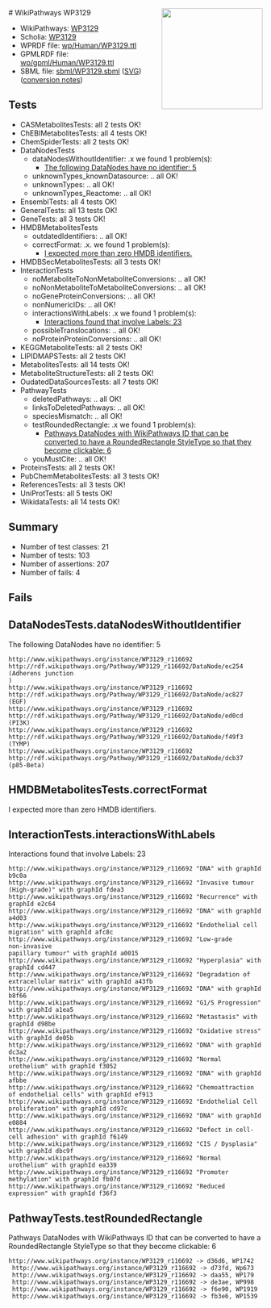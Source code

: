 <img style="float: right; width: 200px" src="../logo.png" />
# WikiPathways WP3129

* WikiPathways: [WP3129](https://identifiers.org/wikipathways:WP3129)
* Scholia: [WP3129](https://scholia.toolforge.org/wikipathways/WP3129)
* WPRDF file: [wp/Human/WP3129.ttl](../wp/Human/WP3129.ttl)
* GPMLRDF file: [wp/gpml/Human/WP3129.ttl](../wp/gpml/Human/WP3129.ttl)
* SBML file: [sbml/WP3129.sbml](../sbml/WP3129.sbml) ([SVG](../sbml/WP3129.svg)) ([conversion notes](../sbml/WP3129.txt))

## Tests
* CASMetabolitesTests: all 2 tests OK!
* ChEBIMetabolitesTests: all 4 tests OK!
* ChemSpiderTests: all 2 tests OK!
* DataNodesTests
    * dataNodesWithoutIdentifier: .x we found 1 problem(s):
        * [The following DataNodes have no identifier: 5](#d2d32fa4)
    * unknownTypes_knownDatasource: .. all OK!
    * unknownTypes: .. all OK!
    * unknownTypes_Reactome: .. all OK!
* EnsemblTests: all 4 tests OK!
* GeneralTests: all 13 tests OK!
* GeneTests: all 3 tests OK!
* HMDBMetabolitesTests
    * outdatedIdentifiers: .. all OK!
    * correctFormat: .x. we found 1 problem(s):
        * [I expected more than zero HMDB identifiers.](#ad154c1e)
* HMDBSecMetabolitesTests: all 3 tests OK!
* InteractionTests
    * noMetaboliteToNonMetaboliteConversions: .. all OK!
    * noNonMetaboliteToMetaboliteConversions: .. all OK!
    * noGeneProteinConversions: .. all OK!
    * nonNumericIDs: .. all OK!
    * interactionsWithLabels: .x we found 1 problem(s):
        * [Interactions found that involve Labels: 23](#fe97a8da)
    * possibleTranslocations: .. all OK!
    * noProteinProteinConversions: .. all OK!
* KEGGMetaboliteTests: all 2 tests OK!
* LIPIDMAPSTests: all 2 tests OK!
* MetabolitesTests: all 14 tests OK!
* MetaboliteStructureTests: all 2 tests OK!
* OudatedDataSourcesTests: all 7 tests OK!
* PathwayTests
    * deletedPathways: .. all OK!
    * linksToDeletedPathways: .. all OK!
    * speciesMismatch: .. all OK!
    * testRoundedRectangle: .x we found 1 problem(s):
        * [Pathways DataNodes with WikiPathways ID that can be converted to have a RoundedRectangle StyleType so that they become clickable: 6](#9fbad3d0)
    * youMustCite: .. all OK!
* ProteinsTests: all 2 tests OK!
* PubChemMetabolitesTests: all 3 tests OK!
* ReferencesTests: all 3 tests OK!
* UniProtTests: all 5 tests OK!
* WikidataTests: all 14 tests OK!


## Summary

* Number of test classes: 21
* Number of tests: 103
* Number of assertions: 207
* Number of fails: 4

## Fails

<a name="d2d32fa4" />

## DataNodesTests.dataNodesWithoutIdentifier

The following DataNodes have no identifier: 5
```
http://www.wikipathways.org/instance/WP3129_r116692 http://rdf.wikipathways.org/Pathway/WP3129_r116692/DataNode/ec254 (Adherens junction
)
http://www.wikipathways.org/instance/WP3129_r116692 http://rdf.wikipathways.org/Pathway/WP3129_r116692/DataNode/ac827 (EGF)
http://www.wikipathways.org/instance/WP3129_r116692 http://rdf.wikipathways.org/Pathway/WP3129_r116692/DataNode/ed0cd (PI3K)
http://www.wikipathways.org/instance/WP3129_r116692 http://rdf.wikipathways.org/Pathway/WP3129_r116692/DataNode/f49f3 (TYMP)
http://www.wikipathways.org/instance/WP3129_r116692 http://rdf.wikipathways.org/Pathway/WP3129_r116692/DataNode/dcb37 (p85-Beta)
```

<a name="ad154c1e" />

## HMDBMetabolitesTests.correctFormat

I expected more than zero HMDB identifiers.
<a name="fe97a8da" />

## InteractionTests.interactionsWithLabels

Interactions found that involve Labels: 23
```
http://www.wikipathways.org/instance/WP3129_r116692 "DNA" with graphId b9c0a
http://www.wikipathways.org/instance/WP3129_r116692 "Invasive tumour
(High-grade)" with graphId fdea3
http://www.wikipathways.org/instance/WP3129_r116692 "Recurrence" with graphId e2c64
http://www.wikipathways.org/instance/WP3129_r116692 "DNA" with graphId a4d03
http://www.wikipathways.org/instance/WP3129_r116692 "Endothelial cell migration" with graphId afc8c
http://www.wikipathways.org/instance/WP3129_r116692 "Low-grade
non-invasive
papillary tumour" with graphId a0015
http://www.wikipathways.org/instance/WP3129_r116692 "Hyperplasia" with graphId cd447
http://www.wikipathways.org/instance/WP3129_r116692 "Degradation of extracellular matrix" with graphId a43fb
http://www.wikipathways.org/instance/WP3129_r116692 "DNA" with graphId b8f66
http://www.wikipathways.org/instance/WP3129_r116692 "G1/S Progression" with graphId a1ea5
http://www.wikipathways.org/instance/WP3129_r116692 "Metastasis" with graphId d98be
http://www.wikipathways.org/instance/WP3129_r116692 "Oxidative stress" with graphId de05b
http://www.wikipathways.org/instance/WP3129_r116692 "DNA" with graphId dc3a2
http://www.wikipathways.org/instance/WP3129_r116692 "Normal urothelium" with graphId f3052
http://www.wikipathways.org/instance/WP3129_r116692 "DNA" with graphId afbbe
http://www.wikipathways.org/instance/WP3129_r116692 "Chemoattraction of endothelial cells" with graphId ef913
http://www.wikipathways.org/instance/WP3129_r116692 "Endothelial Cell proliferation" with graphId cd97c
http://www.wikipathways.org/instance/WP3129_r116692 "DNA" with graphId e0884
http://www.wikipathways.org/instance/WP3129_r116692 "Defect in cell-cell adhesion" with graphId f6149
http://www.wikipathways.org/instance/WP3129_r116692 "CIS / Dysplasia" with graphId dbc9f
http://www.wikipathways.org/instance/WP3129_r116692 "Normal urothelium" with graphId ea339
http://www.wikipathways.org/instance/WP3129_r116692 "Promoter methylation" with graphId fb07d
http://www.wikipathways.org/instance/WP3129_r116692 "Reduced expression" with graphId f36f3
```

<a name="9fbad3d0" />

## PathwayTests.testRoundedRectangle

Pathways DataNodes with WikiPathways ID that can be converted to have a RoundedRectangle StyleType so that they become clickable: 6
```
http://www.wikipathways.org/instance/WP3129_r116692 -> d36d6, WP1742
 http://www.wikipathways.org/instance/WP3129_r116692 -> d73fd, Wp673
 http://www.wikipathways.org/instance/WP3129_r116692 -> daa55, WP179
 http://www.wikipathways.org/instance/WP3129_r116692 -> de3ae, WP998
 http://www.wikipathways.org/instance/WP3129_r116692 -> f6e90, WP1919
 http://www.wikipathways.org/instance/WP3129_r116692 -> fb3e6, WP1539
 ```

